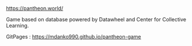 https://pantheon.world/

Game based on database powered by Datawheel and Center for Collective Learning.

GitPages : https://mdanko990.github.io/pantheon-game